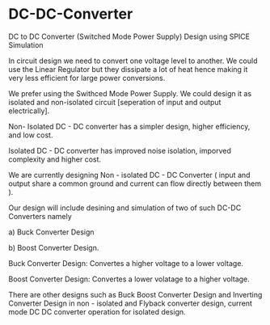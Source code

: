 # DC-DC-Converter
DC to DC Converter (Switched Mode Power Supply) Design using SPICE Simulation


In circuit design we need to convert one voltage level to another. We could use the Linear Regulator but they dissipate a lot of heat hence making it very less efficient for large power conversions.


We prefer using the Swithced Mode Power Supply. We could design it as isolated and non-isolated circuit [seperation of input and output electrically].


Non- Isolated DC - DC converter has a simpler design, higher efficiency, and low cost. 


Isolated DC - DC converter has improved noise isolation, imporved complexity and higher cost.


We are currently designing Non - isolated DC - DC Converter ( input and output share a common ground and current can flow directly between them ).


Our design will include desining and simulation of two of such DC-DC Converters namely 


a) Buck Converter Design 


b) Boost Converter Design.


Buck Converter Design: Convertes a higher voltage to a lower voltage.


Boost Converter Design: Convertes a lower volatage to a higher voltage.


There are other designs such as Buck Boost Converter Design and Inverting Converter Design in non - isolated and Flyback converter design, current mode DC DC converter operation for isolated design.

